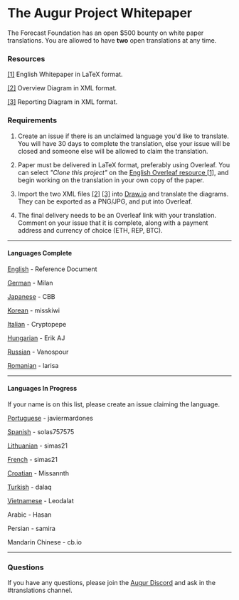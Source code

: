 # The Augur Project Whitepaper

The Forecast Foundation has an open $500 bounty on white paper translations. You are allowed to have **two** open translations at any time.

### Resources

[[1]](https://www.overleaf.com/read/wchttdcjvjjq) English Whitepaper in LaTeX format. 

[[2]](https://drive.google.com/open?id=1Jg2vQUsLhwf7upvKFlMq_rWXsUrMuSs8) Overview Diagram in XML format. 

[[3]](https://drive.google.com/open?id=1rycXJMeqyppaAZtXnddwTXjor8cEBRn8) Reporting Diagram in XML format. 

### Requirements

1. Create an issue if there is an unclaimed language you'd like to translate. You will have 30 days to complete the translation, else your issue will be closed and someone else will be allowed to claim the translation. 

2. Paper must be delivered in LaTeX format, preferably using Overleaf. You can select _"Clone this project"_ on the [English Overleaf resource [1]](https://www.overleaf.com/read/wchttdcjvjjq), and begin working on the translation in your own copy of the paper. 

3. Import the two XML files [[2]](https://drive.google.com/open?id=1Jg2vQUsLhwf7upvKFlMq_rWXsUrMuSs8) [[3]](https://drive.google.com/open?id=1rycXJMeqyppaAZtXnddwTXjor8cEBRn8)  into [Draw.io](http://draw.io) and translate the diagrams. They can be exported as a PNG/JPG, and put into Overleaf. 

4. The final delivery needs to be an Overleaf link with your translation. Comment on your issue that it is complete, along with a payment address and currency of choice (ETH, REP, BTC). 


------------------


#### Languages Complete

[English](https://github.com/tomkysar/whitepaper/tree/master/english) - Reference Document 

[German](https://github.com/tomkysar/whitepaper/tree/master/german) - Milan

[Japanese](https://github.com/tomkysar/whitepaper/tree/master/japanese) - CBB

[Korean](https://github.com/tomkysar/whitepaper/tree/master/korean) - misskiwi

[Italian](https://github.com/tomkysar/whitepaper/tree/master/italian) - Cryptopepe

[Hungarian](https://github.com/tomkysar/whitepaper/tree/master/hungarian) - Erik AJ

[Russian](https://github.com/tomkysar/whitepaper/tree/master/russian) - Vanospour

[Romanian](https://github.com/tomkysar/whitepaper/tree/master/romanian) - larisa

------------------

#### Languages In Progress

If your name is on this list, please create an issue claiming the language. 

[Portuguese](https://github.com/AugurProject/whitepaper/issues/1) - javiermardones

[Spanish](https://github.com/AugurProject/whitepaper/issues/3) - solas757575

[Lithuanian](https://github.com/AugurProject/whitepaper/issues/5) - simas21

[French](https://github.com/AugurProject/whitepaper/issues/6) - simas21

[Croatian](https://github.com/AugurProject/whitepaper/issues/42) - Missannth

[Turkish](https://github.com/AugurProject/whitepaper/issues/44) - dalaq

[Vietnamese](https://github.com/AugurProject/whitepaper/issues/43) - Leodalat

Arabic - Hasan

Persian - samira

Mandarin Chinese - cb.io

------------------

### Questions

If you have any questions, please join the [Augur Discord](https://augur.net/invite) and ask in the #translations channel. 
